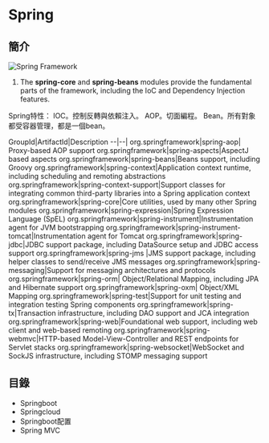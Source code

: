 # Spring

## 簡介



![Spring Framework](http://docs.spring.io/spring/docs/5.0.0.BUILD-SNAPSHOT/spring-framework-reference/images/spring-overview.png.pagespeed.ce.XVe1noRCMt.png)

1. The **spring-core** and **spring-beans** modules provide the fundamental parts of the framework, including the IoC and Dependency Injection features. 

Spring特性：
IOC。控制反轉與依賴注入。
AOP。切面編程。
Bean。所有對象都受容器管理，都是一個bean。

GroupId|ArtifactId|Description
--|--|
org.springframework|spring-aop|	Proxy-based AOP support
org.springframework|spring-aspects|AspectJ based aspects
org.springframework|spring-beans|Beans support, including Groovy
org.springframework|spring-context|Application context runtime, including scheduling and remoting abstractions
org.springframework|spring-context-support|Support classes for integrating common third-party libraries into a Spring application context
org.springframework|spring-core|Core utilities, used by many other Spring modules
org.springframework|spring-expression|Spring Expression Language (SpEL)
org.springframework|spring-instrument|Instrumentation agent for JVM bootstrapping
org.springframework|spring-instrument-tomcat|Instrumentation agent for Tomcat
org.springframework|spring-jdbc|JDBC support package, including DataSource setup and JDBC access support
org.springframework|spring-jms	|JMS support package, including helper classes to send/receive JMS messages
org.springframework|spring-messaging|Support for messaging architectures and protocols
org.springframework|spring-orm|	Object/Relational Mapping, including JPA and Hibernate support
org.springframework|spring-oxm|	Object/XML Mapping
org.springframework|spring-test|Support for unit testing and integration testing Spring components
org.springframework|spring-tx|Transaction infrastructure, including DAO support and JCA integration
org.springframework|spring-web|Foundational web support, including web client and web-based remoting
org.springframework|spring-webmvc|HTTP-based Model-View-Controller and REST endpoints for Servlet stacks
org.springframework|spring-websocket|WebSocket and SockJS infrastructure, including STOMP messaging support


## 目錄
- Springboot
- Springcloud
- Springboot配置
- Spring MVC
